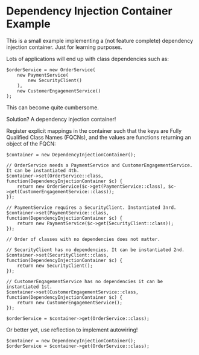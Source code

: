 # Dependency Injection Container Example

This is a small example implementing a (not feature complete) dependency injection container. Just for learning purposes.

Lots of applications will end up with class dependencies such as:

```
$orderService = new OrderService(
    new PaymentService(
        new SecurityClient()
    ), 
    new CustomerEngagementService()
);
```

This can become quite cumbersome.

Solution? A dependency injection container!

Register explicit mappings in the container such that the keys are Fully Qualified Class Names (FQCNs), and the values are functions returning an object of the FQCN:
```
$container = new DependencyInjectionContainer();

// OrderService needs a PaymentService and CustomerEngagementService. It can be instantiated 4th.
$container->set(OrderService::class, function(DependencyInjectionContainer $c) {
    return new OrderService($c->get(PaymentService::class), $c->get(CustomerEngagementService::class));
});

// PaymentService requires a SecurityClient. Instantiated 3nrd.
$container->set(PaymentService::class, function(DependencyInjectionContainer $c) {
    return new PaymentService($c->get(SecurityClient::class));
});

// Order of classes with no dependencies does not matter.

// SecurityClient has no dependencies. It can be instantiated 2nd. 
$container->set(SecurityClient::class, function(DependencyInjectionContainer $c) {
    return new SecurityClient();
});

// CustomerEngagementService has no dependencies it can be instantiated 1st.
$container->set(CustomerEngagementService::class, function(DependencyInjectionContainer $c) {
    return new CustomerEngagementService();
});

$orderService = $container->get(OrderService::class);
```

Or better yet, use reflection to implement autowiring!

```
$container = new DependencyInjectionContainer();
$orderService = $container->get(OrderService::class);
```
